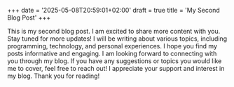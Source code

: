 +++
date = '2025-05-08T20:59:01+02:00'
draft = true
title = 'My Second Blog Post'
+++

This is my second blog post. I am excited to share more content with you. Stay tuned for more updates!
I will be writing about various topics, including programming, technology, and personal experiences. I hope you find my posts informative and engaging.
I am looking forward to connecting with you through my blog. If you have any suggestions or topics you would like me to cover, feel free to reach out!
I appreciate your support and interest in my blog. Thank you for reading!
